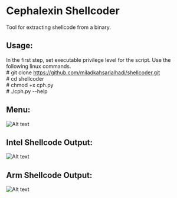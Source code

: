 # Cephalexin Shellcoder
Tool for extracting shellcode from a binary.
## Usage: 
In the first step, set executable privilege level for the script. Use the following linux commands.
<br>
\# git clone https://github.com/miladkahsarialhadi/shellcoder.git <br>
\# cd shellcoder <br>
\# chmod +x cph.py <br>
\# ./cph.py --help

## Menu: 
![Alt text](https://image.ibb.co/dycguv/1.jpg "Menu")

## Intel Shellcode Output: 
![Alt text](https://image.ibb.co/kKwKga/2.jpg "Intel")

## Arm Shellcode Output: 
![Alt text](https://image.ibb.co/ccfC1a/photo_2017_08_14_22_08_11.jpg "Arm")
